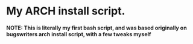# My ARCH install script.
**NOTE: This is literally my first bash script, and was based originally on bugswriters arch install script, with a few tweaks myself**
